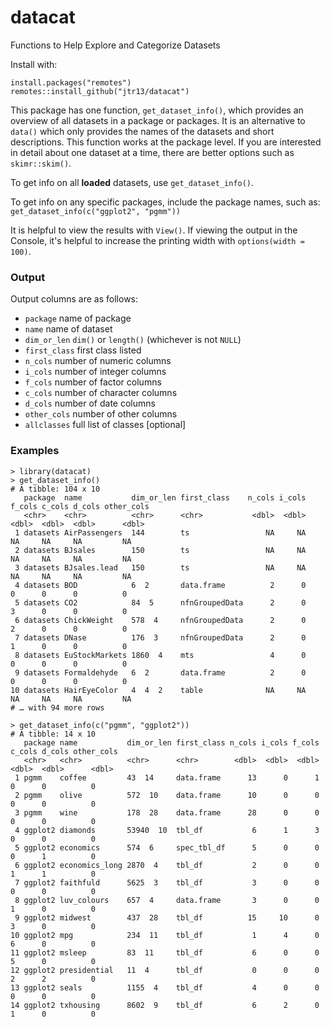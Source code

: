 # datacat
Functions to Help Explore and Categorize Datasets

Install with:
```
install.packages("remotes")
remotes::install_github("jtr13/datacat")
```

This package has one function, `get_dataset_info()`, which provides an overview of all datasets in a package or packages. It is an alternative to `data()` which only provides the names of the datasets and short descriptions. This function works at the package level. If you are interested in detail about one dataset at a time, there are better options such as `skimr::skim()`. 

To get info on all **loaded** datasets, use `get_dataset_info()`.

To get info on any specific packages, include the package names, such as:
`get_dataset_info(c("ggplot2", "pgmm"))`

It is helpful to view the results with `View()`. If viewing the output in the Console, it's helpful to increase the printing width with `options(width = 100)`.

### Output

Output columns are as follows:

* `package` name of package
* `name` name of dataset
* `dim_or_len` `dim()` or `length()` (whichever is not `NULL`)
* `first_class` first class listed
* `n_cols` number of numeric columns
* `i_cols` number of integer columns
* `f_cols` number of factor columns
* `c_cols` number of character columns
* `d_cols` number of date columns
* `other_cols` number of other columns
* `allclasses` full list of classes [optional]

### Examples

```
> library(datacat)
> get_dataset_info()
# A tibble: 104 x 10
   package  name           dim_or_len first_class    n_cols i_cols f_cols c_cols d_cols other_cols
   <chr>    <chr>          <chr>      <chr>           <dbl>  <dbl>  <dbl>  <dbl>  <dbl>      <dbl>
 1 datasets AirPassengers  144        ts                 NA     NA     NA     NA     NA         NA
 2 datasets BJsales        150        ts                 NA     NA     NA     NA     NA         NA
 3 datasets BJsales.lead   150        ts                 NA     NA     NA     NA     NA         NA
 4 datasets BOD            6  2       data.frame          2      0      0      0      0          0
 5 datasets CO2            84  5      nfnGroupedData      2      0      3      0      0          0
 6 datasets ChickWeight    578  4     nfnGroupedData      2      0      2      0      0          0
 7 datasets DNase          176  3     nfnGroupedData      2      0      1      0      0          0
 8 datasets EuStockMarkets 1860  4    mts                 4      0      0      0      0          0
 9 datasets Formaldehyde   6  2       data.frame          2      0      0      0      0          0
10 datasets HairEyeColor   4  4  2    table              NA     NA     NA     NA     NA         NA
# … with 94 more rows
```


```
> get_dataset_info(c("pgmm", "ggplot2"))
# A tibble: 14 x 10
   package name           dim_or_len first_class n_cols i_cols f_cols c_cols d_cols other_cols
   <chr>   <chr>          <chr>      <chr>        <dbl>  <dbl>  <dbl>  <dbl>  <dbl>      <dbl>
 1 pgmm    coffee         43  14     data.frame      13      0      1      0      0          0
 2 pgmm    olive          572  10    data.frame      10      0      0      0      0          0
 3 pgmm    wine           178  28    data.frame      28      0      0      0      0          0
 4 ggplot2 diamonds       53940  10  tbl_df           6      1      3      0      0          0
 5 ggplot2 economics      574  6     spec_tbl_df      5      0      0      0      1          0
 6 ggplot2 economics_long 2870  4    tbl_df           2      0      0      1      1          0
 7 ggplot2 faithfuld      5625  3    tbl_df           3      0      0      0      0          0
 8 ggplot2 luv_colours    657  4     data.frame       3      0      0      1      0          0
 9 ggplot2 midwest        437  28    tbl_df          15     10      0      3      0          0
10 ggplot2 mpg            234  11    tbl_df           1      4      0      6      0          0
11 ggplot2 msleep         83  11     tbl_df           6      0      0      5      0          0
12 ggplot2 presidential   11  4      tbl_df           0      0      0      2      2          0
13 ggplot2 seals          1155  4    tbl_df           4      0      0      0      0          0
14 ggplot2 txhousing      8602  9    tbl_df           6      2      0      1      0          0
```


